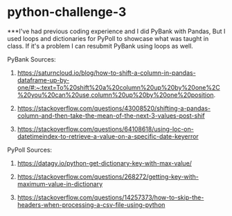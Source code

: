 
# python-challenge-3

***I've had previous coding experience and I did PyBank with Pandas, But I used loops and dictionaries for PyPoll to showcase what was taught in class. If it's a problem I can resubmit PyBank using loops as well.

PyBank Sources:

1. https://saturncloud.io/blog/how-to-shift-a-column-in-pandas-dataframe-up-by-one/#:~:text=To%20shift%20a%20column%20up%20by%20one%2C%20you%20can%20use,column%20up%20by%20one%20position.

2. https://stackoverflow.com/questions/43008520/shifting-a-pandas-column-and-then-take-the-mean-of-the-next-3-values-post-shif

3. https://stackoverflow.com/questions/64108618/using-loc-on-datetimeindex-to-retrieve-a-value-on-a-specific-date-keyerror


PyPoll Sources:

1. https://datagy.io/python-get-dictionary-key-with-max-value/

2. https://stackoverflow.com/questions/268272/getting-key-with-maximum-value-in-dictionary
  
3. https://stackoverflow.com/questions/14257373/how-to-skip-the-headers-when-processing-a-csv-file-using-python
